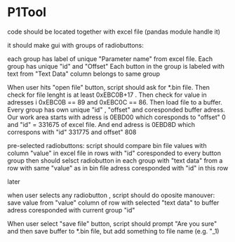 # P1Tool
code should be located together with excel file (pandas module handle it)

it should make gui with groups of radiobuttons:

each group has label of unique "Parameter name" from excel file. Each group has unique "id" and "Offset"
Each button in the group is labeled with text from "Text Data" column belongs to same group

When user hits "open file" button, script should ask for *.bin file. Then check for file lenght is at least 0xEBC0B+17 . Then check for value in adresses i
0xEBC0B == 89 and 0xEBC0C == 86. Then load file to a buffer. 
Every group has own unique "id" , "offset" and coresponded buffer adress. 
Our work area starts with adress is 0EBD00 which coresponds to "offset" 0 and "id" = 331675  of excel file.
And end adress is  0EBD8D which correspons with "id" 331775 and offset" 808


pre-selected radiobuttons: 
script should compare bin file values with column "value" in excel file in rows with "id" coresponded to every button group 
then should selsct radiobutton in each group with "text data" from a row with same "value" as in bin file adress coresponded with "id" in this row

later

when user selects any radiobutton , script should do oposite manouver: 
save value from "value" column of row with selected "text data" to buffer adress coresponded with current group "id"

When user select "save file" button, script should prompt "Are you sure" and then save buffer to *.bin file, but add something to file name (e.g. "_1)
